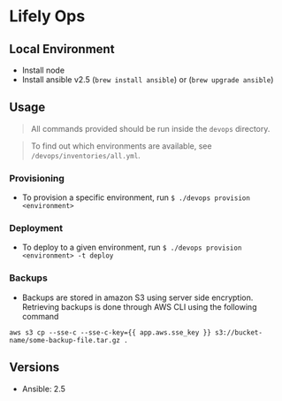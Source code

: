 # Lifely Ops

## Local Environment

- Install node
- Install ansible v2.5 (`brew install ansible`) or (`brew upgrade ansible`)

## Usage

> All commands provided should be run inside the `devops` directory.

> To find out which environments are available, see `/devops/inventories/all.yml`.

### Provisioning

- To provision a specific environment, run `$ ./devops provision <environment>`

### Deployment

- To deploy to a given environment, run `$ ./devops provision <environment> -t deploy`

### Backups

- Backups are stored in amazon S3 using server side encryption. Retrieving backups is done through AWS CLI using the following command

`aws s3 cp --sse-c --sse-c-key={{ app.aws.sse_key }} s3://bucket-name/some-backup-file.tar.gz .`

## Versions

- Ansible: 2.5
